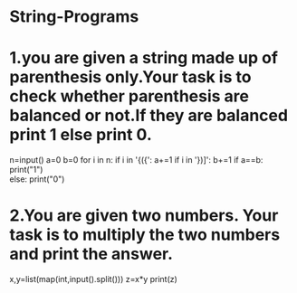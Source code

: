 # String-Programs


# 1.you are given a string made up of parenthesis only.Your task is to check whether parenthesis are balanced or not.If they are balanced print 1 else print 0.
n=input()
a=0
b=0
for i in n:
    if i in '{({':
        a+=1
    if i in '})]':
        b+=1
if a==b:
   print("1")  
else:
   print("0")
   
   
   
   
# 2.You are given two numbers. Your task is to multiply the two numbers and print the answer.
x,y=list(map(int,input().split()))
z=x*y
print(z)

